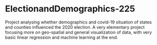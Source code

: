 # ElectionandDemographics-225
Project analysing whether demographics and covid-19 situation of states and counties influenced the 2020 election.
A very elementary project focusing more on geo-spatial and general visualization of data, with very basic linear regression and machine learning at the end.
